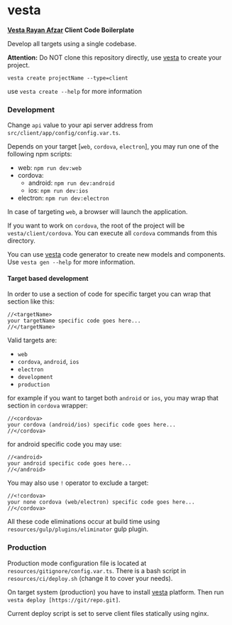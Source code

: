 # vesta

**[Vesta Rayan Afzar](http://vestarayanafzar.com) Client Code Boilerplate**

Develop all targets using a single codebase.

**Attention:** 
Do NOT clone this repository directly, use [vesta](https://github.com/VestaRayanAfzar/vesta) to create your project.

`vesta create projectName --type=client`

use `vesta create --help` for more information

### Development
Change `api` value to your api server address from `src/client/app/config/config.var.ts`.

Depends on your target [`web`, `cordova`, `electron`], you may run one of the following npm scripts:
- web: `npm run dev:web`
- cordova:
  - android: `npm run dev:android`
  - ios: `npm run dev:ios`
- electron: `npm run dev:electron`

In case of targeting `web`, a browser will launch the application.

If you want to work on `cordova`, the root of the project will be `vesta/client/cordova`.
You can execute all `cordova` commands from this directory.

You can use [vesta](https://github.com/VestaRayanAfzar/vesta) code generator to create new models and components.
Use `vesta gen --help` for more information.

#### Target based development
In order to use a section of code for specific target you can wrap that section like this:

```
//<targetName>
your targetName specific code goes here...
//</targetName>
```

Valid targets are:
- `web`
- `cordova`, `android`, `ios`
- `electron`
- `development`
- `production`

for example if you want to target both `android` or `ios`, you may wrap that section in `cordova` wrapper:

```
//<cordova>
your cordova (android/ios) specific code goes here...
//</cordova>
```

for android specific code you may use:

```
//<android>
your android specific code goes here...
//</android>
```

You may also use `!` operator to exclude a target:

```
//<!cordova>
your none cordova (web/electron) specific code goes here...
//</cordova>
```

All these code eliminations occur at build time using `resources/gulp/plugins/eliminator` gulp plugin.

### Production
Production mode configuration file is located at `resources/gitignore/config.var.ts`.
There is a bash script in `resources/ci/deploy.sh` (change it to cover your needs).

On target system (production) you have to install [vesta](https://github.com/VestaRayanAfzar/vesta) platform. Then run `vesta deploy [https://git/repo.git]`.

Current deploy script is set to serve client files statically using nginx.
  